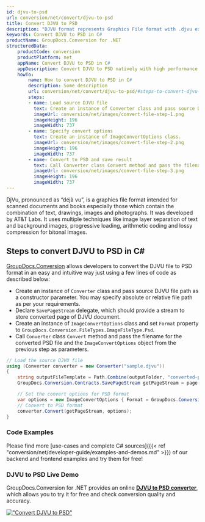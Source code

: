 ```yaml
---
id: djvu-to-psd
url: conversion/net/convert/djvu-to-psd
title: Convert DJVU to PSD
description: "DJVU format represents Graphics File format with .djvu extension. Learn how to convert DJVU to PSD file programmatically in C# language using GroupDocs.Conversion for .NET library."
keywords: Convert DJVU to PSD in C#
productName: GroupDocs.Conversion for .NET
structuredData:
    productCode: conversion
    productPlatform: net
    appName: Convert DJVU to PSD in C#
    appDescription: Convert DJVU to PSD natively with high performance using C# language and server side GroupDocs.Conversion for .NET APIs, without the use of any software like Microsoft or Open Office.
    howTo:
        name: How to convert DJVU to PSD in C# 
        description: Some description
        url: conversion/net/convert/djvu-to-psd/#steps-to-convert-djvu-to-psd-in-c
        steps:
        - name: Load source DJVU file 
          text: Create an instance of Converter class and pass source DJVU file path as a constructor parameter. You may specify absolute or relative file path as per your requirements. 
          imageUrl: conversion/net/images/convert-file-step-1.png
          imageHeight: 196
          imageWidth: 737
        - name: Specify convert options 
          text: Create an instance of ImageConvertOptions class.
          imageUrl: conversion/net/images/convert-file-step-2.png
          imageHeight: 196
          imageWidth: 737
        - name: Convert to PSD and save result 
          text: Call Converter class Convert method and pass the filename for the converted HTML file and the ImageConvertOptions object from the previous step as parameters.
          imageUrl: conversion/net/images/convert-file-step-3.png
          imageHeight: 196
          imageWidth: 737
---
```


DjVu, pronounced as “déjà vu”, is a graphics file format intended for scanned documents and books especially those which contain the combination of text, drawings, images and photographs. It was developed by AT&T Labs. It uses multiple techniques like image layer separation of text and background images, progressive loading, arithmetic coding and lossy compression for bitonal images.

## Steps to convert DJVU to PSD in C#

[GroupDocs.Conversion](https://products.groupdocs.com/conversion/net) allows developers to convert the DJVU file to PSD format in an easy and intuitive way just using a few lines of code as described below:

* Create an instance of `Converter` class and pass source DJVU file path as a constructor parameter. You may specify absolute or relative file path as per your requirements. 
* Declare `SavePageStream` delegate, which should provide a stream to store converted page of DJVU document.
* Create an instance of `ImageConvertOptions` class and set `Format` property to `GroupDocs.Conversion.FileTypes.ImageFileType.Psd`.
* Call `Converter` class `Convert` method and pass the filename for the converted PSD file and the `ImageConvertOptions` object from the previous step as parameters.

```csharp
// Load the source DJVU file
using (Converter converter = new Converter("sample.djvu"))
{
    string outputFileTemplate = Path.Combine(outputFolder, "converted-page-{0}.psd");
    GroupDocs.Conversion.Contracts.SavePageStream getPageStream = page => new FileStream(string.Format(outputFileTemplate, page), FileMode.Create);

    // Set the convert options for PSD format
    var options = new ImageConvertOptions { Format = GroupDocs.Conversion.FileTypes.ImageFileType.Psd };   
    // Convert to PSD format
    converter.Convert(getPageStream, options);
}
```

### Code Examples

Please find more [use-cases and complete C# sources]({{< ref "conversion/net/developer-guide/examples-and-demos.md" >}}) of our backend and frontend examples and try them for free!

### DJVU to PSD Live Demo

GroupDocs.Conversion for .NET provides an online [**DJVU to PSD converter**](https://products.groupdocs.app/conversion/djvu-to-psd), which allows you to try it for free and check conversion quality and accuracy.

[!["Convert DJVU to PSD"](conversion/net/images/convert-to-psd/convert-djvu-to-psd.png)](https://products.groupdocs.app/conversion/djvu-to-psd)